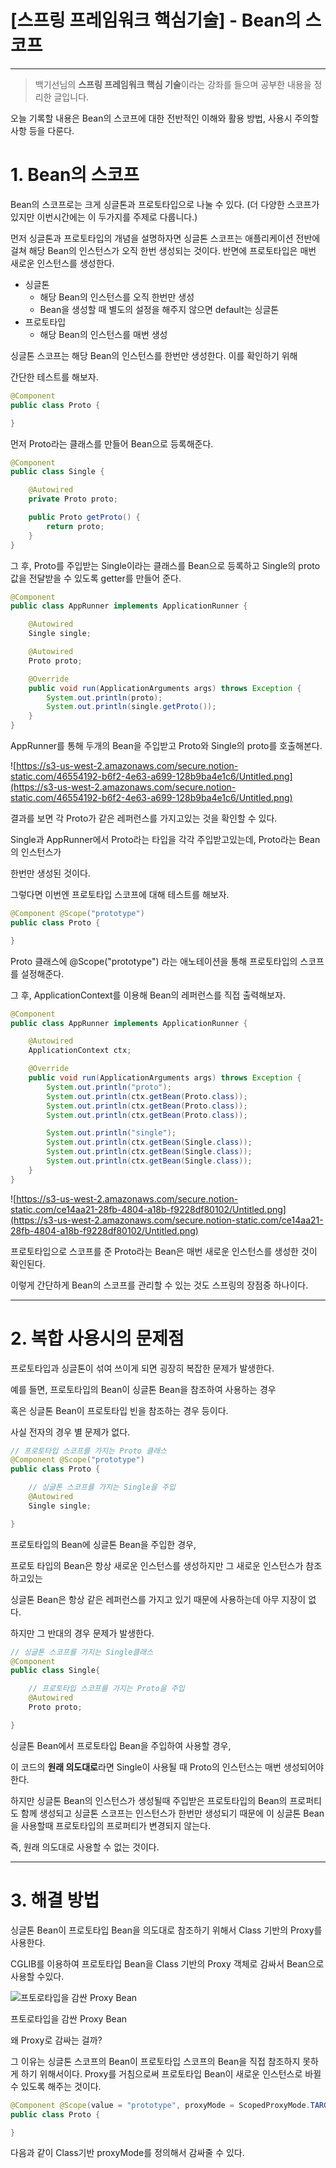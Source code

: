 # [스프링 프레임워크 핵심기술] - Bean의 스코프

---

> 백기선님의 **스프링 프레임워크 핵심 기술**이라는 강좌를 들으며 공부한 내용을 정리한 글입니다.
>

오늘 기록할 내용은 Bean의 스코프에 대한 전반적인 이해와 활용 방법, 사용시 주의할 사항 등을 다룬다.

# 1. Bean의 스코프

Bean의 스코프로는 크게 싱글톤과 프로토타입으로 나눌 수 있다.  (더 다양한 스코프가 있지만 이번시간에는 이 두가지를 주제로 다룹니다.)

먼저 싱글톤과 프로토타입의 개념을 설명하자면 싱글톤 스코프는 애플리케이션 전반에 걸쳐 해당 Bean의 인스턴스가 오직 한번 생성되는 것이다. 반면에 프로토타입은 매번 새로운 인스턴스를 생성한다.

- 싱글톤
    - 해당 Bean의 인스턴스를 오직 한번만 생성
    - Bean을 생성할 때 별도의 설정을 해주지 않으면 default는 싱글톤
- 프로토타입
    - 해당 Bean의 인스턴스를 매번 생성

싱글톤 스코프는 해당 Bean의 인스턴스를 한번만 생성한다. 이를 확인하기 위해

간단한 테스트를 해보자.

```java
@Component
public class Proto {

}
```

먼저 Proto라는 클래스를 만들어 Bean으로 등록해준다.

```java
@Component
public class Single {

    @Autowired
    private Proto proto;

    public Proto getProto() {
        return proto;
    }
}
```

그 후, Proto를 주입받는 Single이라는 클래스를 Bean으로 등록하고 Single의 proto 값을 전달받을 수 있도록 getter를 만들어 준다.

```java
@Component
public class AppRunner implements ApplicationRunner {

    @Autowired
    Single single;

    @Autowired
    Proto proto;

    @Override
    public void run(ApplicationArguments args) throws Exception {
        System.out.println(proto);
        System.out.println(single.getProto());
    }
}
```

AppRunner를 통해 두개의 Bean을 주입받고 Proto와 Single의 proto를 호출해본다.

![https://s3-us-west-2.amazonaws.com/secure.notion-static.com/46554192-b6f2-4e63-a699-128b9ba4e1c6/Untitled.png](https://s3-us-west-2.amazonaws.com/secure.notion-static.com/46554192-b6f2-4e63-a699-128b9ba4e1c6/Untitled.png)

결과를 보면 각 Proto가 같은 레퍼런스를 가지고있는 것을 확인할 수 있다.

Single과 AppRunner에서 Proto라는 타입을 각각 주입받고있는데, Proto라는 Bean의 인스턴스가

한번만 생성된 것이다.

그렇다면 이번엔 프로토타입 스코프에 대해 테스트를 해보자.

```java
@Component @Scope("prototype")
public class Proto {

}
```

Proto 클래스에 @Scope("prototype") 라는 애노테이션을 통해 프로토타입의 스코프를 설정해준다.

그 후, ApplicationContext를 이용해 Bean의 레퍼런스를 직접 출력해보자.

```java
@Component
public class AppRunner implements ApplicationRunner {

    @Autowired
    ApplicationContext ctx;

    @Override
    public void run(ApplicationArguments args) throws Exception {
        System.out.println("proto");
        System.out.println(ctx.getBean(Proto.class));
        System.out.println(ctx.getBean(Proto.class));
        System.out.println(ctx.getBean(Proto.class));

        System.out.println("single");
        System.out.println(ctx.getBean(Single.class));
        System.out.println(ctx.getBean(Single.class));
        System.out.println(ctx.getBean(Single.class));
    }
}
```

![https://s3-us-west-2.amazonaws.com/secure.notion-static.com/ce14aa21-28fb-4804-a18b-f9228df80102/Untitled.png](https://s3-us-west-2.amazonaws.com/secure.notion-static.com/ce14aa21-28fb-4804-a18b-f9228df80102/Untitled.png)

프로토타입으로 스코프를 준 Proto라는 Bean은 매번 새로운 인스턴스를 생성한 것이 확인된다.

이렇게 간단하게 Bean의 스코프를 관리할 수 있는 것도 스프링의 장점중 하나이다.

---

# 2. 복합 사용시의 문제점

프로토타입과 싱글톤이 섞여 쓰이게 되면 굉장히 복잡한 문제가 발생한다.

예를 들면, 프로토타입의 Bean이 싱글톤 Bean을 참조하여 사용하는 경우

혹은 싱글톤 Bean이 프로토타입 빈을 참조하는 경우 등이다.

사실 전자의 경우 별 문제가 없다.

```java
// 프로토타입 스코프를 가지는 Proto 클래스
@Component @Scope("prototype")
public class Proto {

	// 싱글톤 스코프를 가지는 Single을 주입
	@Autowired
	Single single;

}
```

프로토타입의 Bean에 싱글톤 Bean을 주입한 경우,

프로토 타입의 Bean은 항상 새로운 인스턴스를 생성하지만 그 새로운 인스턴스가 참조하고있는

싱글톤 Bean은 항상 같은 레퍼런스를 가지고 있기 때문에 사용하는데 아무 지장이 없다.

하지만 그 반대의 경우 문제가 발생한다.

```java
// 싱글톤 스코프를 가지는 Single클래스
@Component
public class Single{

	// 프로토타입 스코프를 가지는 Proto을 주입
	@Autowired
	Proto proto;

}
```

싱글톤 Bean에서 프로토타입 Bean을 주입하여 사용할 경우,

이 코드의 **원래 의도대로**라면 Single이 사용될 때 Proto의 인스턴스는 매번 생성되어야 한다.

하지만 싱글톤 Bean의 인스턴스가 생성될때 주입받은 프로토타입의 Bean의 프로퍼티도 함께 생성되고 싱글톤 스코프는 인스턴스가 한번만 생성되기 때문에 이 싱글톤 Bean을 사용할때 프로토타입의 프로퍼티가 변경되지 않는다.

즉, 원래 의도대로 사용할 수 없는 것이다.

---

# 3. 해결 방법

싱글톤 Bean이 프로토타입 Bean을 의도대로 참조하기 위해서 Class 기반의 Proxy를 사용한다.

CGLIB를 이용하여 프로토타입 Bean을 Class 기반의 Proxy 객체로 감싸서 Bean으로 사용할 수있다.

![프토로타입을 감싼 Proxy Bean](https://s3-us-west-2.amazonaws.com/secure.notion-static.com/6e317465-07d5-4e90-bcfa-be2ef20a62ef/Untitled.png)

프토로타입을 감싼 Proxy Bean

왜 Proxy로 감싸는 걸까?

그 이유는 싱글톤 스코프의 Bean이 프로토타입 스코프의 Bean을 직접 참조하지 못하게 하기 위해서이다. Proxy를 거침으로써 프로토타입 Bean이 새로운 인스턴스로 바뀔 수 있도록 해주는 것이다.

```java
@Component @Scope(value = "prototype", proxyMode = ScopedProxyMode.TARGET_CLASS)
public class Proto {

}
```

다음과 같이 Class기반 proxyMode를 정의해서 감싸줄 수 있다.